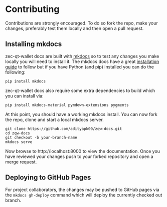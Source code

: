 # Contributing

Contributions are strongly encouraged. To do so fork the repo, make your changes, preferably test them locally and then open a pull request.

## Installing mkdocs

zec-qt-wallet docs are built with [mkdocs](https://www.mkdocs.org/) so to test any changes you make locally you will need to install it. The mkdocs docs have a great [installation guide](https://www.mkdocs.org/#installation) to follow but if you have Python (and pip) installed you can do the following:

```
pip install mkdocs
```

zec-qt-wallet docs also require some extra dependencies to build which you can install via:

```
pip install mkdocs-material pymdown-extensions pygments
```

At this point, you should have a working mkdocs install. You can now fork the repo, clone and start a local mkdocs server.

```
git clone https://github.com/adityapk00/zqw-docs.git
cd zqw-docs
git checkout -b your-branch-name
mkdocs serve
```

Now browse to http://localhost:8000 to view the documentation. Once you have reviewed your changes push to your forked repository and open a merge request.

## Deploying to GitHub Pages

For project collaborators, the changes may be pushed to GitHub pages via the `mkdocs gh-deploy` command which will deploy the currently checked out branch.